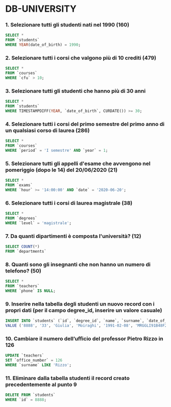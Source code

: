 # DB-UNIVERSITY

### 1. Selezionare tutti gli studenti nati nel 1990 (160)
``` sql
SELECT *
FROM `students`
WHERE YEAR(date_of_birth) = 1990;
```

### 2. Selezionare tutti i corsi che valgono più di 10 crediti (479)
``` sql
SELECT *
FROM `courses`
WHERE `cfu` > 10;
```

### 3. Selezionare tutti gli studenti che hanno più di 30 anni
``` sql
SELECT *
FROM `students`
WHERE TIMESTAMPDIFF(YEAR, `date_of_birth`, CURDATE()) >= 30;
```

### 4. Selezionare tutti i corsi del primo semestre del primo anno di un qualsiasi corso di laurea (286)
``` sql
SELECT *
FROM `courses`
WHERE `period` = 'I semestre' AND `year` = 1;
```

### 5. Selezionare tutti gli appelli d'esame che avvengono nel pomeriggio (dopo le 14) del 20/06/2020 (21)
``` sql
SELECT *
FROM `exams`
WHERE `hour` >= '14:00:00' AND `date` = '2020-06-20'; 
```

### 6. Selezionare tutti i corsi di laurea magistrale (38)
``` sql
SELECT *
FROM `degrees`
WHERE `level` = 'magistrale';
```

### 7. Da quanti dipartimenti è composta l'università? (12)
``` sql
SELECT COUNT(*)
FROM `departments`
```

### 8. Quanti sono gli insegnanti che non hanno un numero di telefono? (50)
``` sql
SELECT *
FROM `teachers`
WHERE `phone` IS NULL;
```

### 9. Inserire nella tabella degli studenti un nuovo record con i propri dati (per il campo degree_id, inserire un valore casuale)
``` sql
INSERT INTO `students` (`id`, `degree_id`, `name`, `surname`, `date_of_birth`, `fiscal_code`, `enrolment_date`, `registration_number`, `email`)
VALUE ('8888', '33', 'Giulia', 'Moiraghi', '1991-02-08', 'MRGGLI91B48F205G', '2024-09-11', '4321', 'giuliam@gmail.com');
```

### 10. Cambiare il numero dell’ufficio del professor Pietro Rizzo in 126
``` sql
UPDATE `teachers`
SET `office_number` = 126 
WHERE `surname` LIKE 'Rizzo';
```

### 11. Eliminare dalla tabella studenti il record creato precedentemente al punto 9
``` sql
DELETE FROM `students`
WHERE `id` = 8888;
```